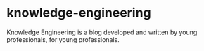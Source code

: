 # knowledge-engineering
Knowledge Engineering is a blog developed and written by young professionals, for young professionals. 
